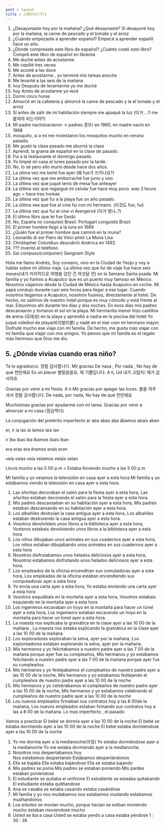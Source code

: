 ```yaml
---
post : layout
title : 스페인어(기)1
---
```


1. ¿Desayunaste hoy por la mañana? ¿Qué desaynaste?
   Sí desayuné hoy por la mañana, la carne de pescado y el tomate y el arroz
2. ¿Cuándo empezaste a aprender español?
	Empecé a aprender españil hace un año. 
3. ¿Dónde compreaste este libro de español? ¿Cuánto costó este libro?
    Compré este libro de español en libreróa
4.  Me duché antes de acostarme
5.  Me cepillé tres veces
6.  Me acosté a las doce
7.  Antes de acostarme , yo terminé mis tareas anoche 
8.  Me levanté a las seis de la mañana
9.  hoy Después de levantarme yo me duché 
10. hoy Antes de acostarme yo recé 
11. Dormí cinco horas
12. Almorcé en la cafeteria y almorcé la carne de pescado y la el tomate y el arroz 
13.  Sí antes de salir de mi habitación siempre me apaqué la luz
(이거 ...!! me 붙여야 되는거야?)
14. Mi padre nació(nacieron -> padres 경우) en 1960, mi madre nació en 1968
15. mosquito, sí a mí me molestaron los mosquitos mucho en verano pasado. 
16. Me gustó la clase pasado me aburrió la clase 
17. Aprendí, la grama de español en la clase de pasado.
18. Fui a la restaurante el domingo pasado.
19. Yo limpié mi casa el lunes pasado por la tarde.
20. No, lo sé pero ello murió desde hace dos años.
21. La útima vez me beñé fue ayer
(왜 fue가 쓰이나요?)
22. La última vez que me emborraché fue junio y uno
23. La última vez que juqué tenis de mesa fue anteayer
24. La última vez que regargué mi celular fue hace muy poco.
    was 3 hours ago = hace tres horeas
25. La última vez que fui a la playa fue un año pasado.
26. La última vea que fue al cine fui con mi hermano.
(이것도 fue, fui)
27. La última vez que fui al cine vi Avergers4
(이거 맞나..?)
28. El último libro que leí fue Gesbi 
29. No, España no conquistó Brasil. Portugarl conguistó Brazil
30. El primer hombre llegó a la luna en 1969
31. ¿Quién fue el primer hombre que caminó en la muna?
32. Leonardo di ser Piero da Vinci pintó La Mona Lisa
33. Christopher Columbus descubrió América en 1492.
34. ??? inventó el teléfono.
35. Sai compuso(componer) Gangnam Style

Hola me llamo Andrés, Soy coreano, vivo en la Ciudad de Yeoju y voy a hablar sobre mi último viaje. La última vez que fui de viaje fue hace seis meses(내가 마지막으로 여행을 갔던 건 여섯달 전) 
en la Semana Santa psada.
Mi familia y yo fuimos a Acapulco que es un puerto muy famoso en México.
Nosotros viajamos desde la Ciudad de México hasta Acapulco en coche.
Mi papá condujo durante casi seis horas para llegar a ese lugar.
Cuando nosotros llegamos a Acapulco, nosotros fuumos, directamente al hotel.
De hecho, no salimos de nuestro hotel porque es muy cómodo y está frente al mar.
Estuvimos ahí durante tes días y dos noches.
En esos días mis padres descansaron y tomaron el sol en la playa.
Mi hermanita menor hizo castillos de arena (모래성) en la playa y aprendió a nadra en la piscina del hotel
Yo juqué vóleibol de playa(비치발리볼) y nadé en el mar com mi hermano mayor.
Disfruté mucho ese viaje con mi familia.
De hecho, me gusta más viajar con mi familia que viajar con mis amigos. 
Yo pienso que mi familia es el regalo más hermoso que Dios me dio.

## 5. ¿Dónde vivías cuando eras niño?
Te lo agradezco. 정말 감사합니다.
Mil gracias
De nasa , Por nada , No hay de qué 천만에요
Es un placer 별말씀을요, 제 기쁨입니다.
A ti, Ud 내가 고맙지/ 제가 감사하죠

Gracias por venir a mi fiesta.
A ti 
Mil gracias por apagar las luces. 불을 꺼주셔서 정말 감사합니다.
De nada, por nada, No hay de qué 천만에요

Muchísimas gracias por ayudarme con mi tarea.
Gracias por venir a almorzar a mi casa (점심먹다)

La conjugación del pretérito imperfecto 
ar 
aba
abas
aba
ábamos
abais
aban

er, ir
ía
ías
ía
íamos
íais
ían

ir
iba
ibas
iba
íbamos
ibais
iban

era
eras
era
éramos
erais
eran

veía
veías
veía
veíamos
veíais
veían

Llovía mucho a las 5 00 p.m = Estaba lloviendo mucho a las 5 00 p.m

Mi familia y yo veíamos la televisiíón en casa ayer a esta hora
Mi familia y yo estábamos viendo la televisión en casa ayer a esta hora.

1. Las sñoritas decoraban el salón para la fiesta ayer a esta hora, Las sñoritas estaban decorando el salón para la fiesta ayer a esta hora.
2. Mis padres descansaban en su habitación ayer a esta hora, Mis padres estaban descansando en su habitación ayer a esta hora.
3. Los albañiles destruían la casa antigua ayer a esta hora, Los albañiles estaban destruiendo la casa antigua ayer a esta hora.
4. Vosotros devolvísteis unos libros a la biblioteca ayer a esta hora, Vostoros estabais devolviendo unos libros a la biblioteca ayer a esta hora
5. Los niños  dibujaban unos animales en sus cuadernos ayer a esta hora, Los niños estaban dibujabando unos animales en sus cuadernos ayer a esta hora
6. Nosotros disfrutabamos unos helados deliciosos ayer a esta hora, Nosotros estabamos disfrutando unos helados deliciosos ayer a esta hora.
7. Los empleados de la oficina encendñian sus comutadoras ayer a esta hora, Los empleados de la oficina estaban encendiendo sus computadoras ayer a eata hora
8. Yo envía una carta ayer a esta hora, Yo estaba enviendo una carta ayer a esta hora
9. Vosotros esquiábais en la montaña ayer a esta hora, Vosotros estabais esquiando en la montaña ayer a esta hora 
10. Los ingenieros excavaban un hoyo en la montaña para hacer un túnel ayer a esta hora, Los ingenieors estaban excavando un hoyo en la montaña para hacer un túnel ayer a esta hora.
11. La maesta nos explicaba la gramática en la clase ayer a las 10 00 de la mañana , La maesta nos estaba explicando la gramática en la clase ayer a las 10 00 de la mañana
12. Los exploradores exploraban la selva, ayer por la mañana, Los exploreadores estaban explorando la selva, ayer por la mañana.
13. Mis hermanos y yo felicitabamos a nuestro padre ayer a las 7 00 de la mañana porque ayer fue su compleaños, Mis hermanos y yo estabamos felicitando a nuestro padre ayer a las 7 00 de la mañana porque ayer fue su compleaños.
14. Mis hermanos y yo festejabamos el cumpleaños de nuestro padre ayer a las 10 00 de la noche, Mis hermanos y yo estabamos festejando el cumpleaños de nuestro padre ayer a las 10 00 de la noche
15. Mis hermanos y yo celebrabamos el cumpleaños de nuestro padre ayer a las 10 00 de la noche, Mis hermanos y yo estabamos celebrando el cumpleaños de nuestro padre ayer a las 10 00 de la noche
16. Los nuevos empleados firmaban sus contratos hoy a las 8 00de la mañana, Los nuevos empleados estaban firmando sus contratos hoy a las a 8 00 de la mañana.
Lo mas imperfecto , el pasado 

Vamos a practicar
El bebé se dormía ayer a las 10 00 de la noche
El bebé se estaba dormiendo ayer a las 10 00 de la noche
El bebé estaba dormiéndose ayer a las 10 00 de la noche

1. Yo me dormía ayer a la medianoche(자정)
   Yo estaba dormiéndose ayer a la medianoche
   Yo me estaba dormiendo ayer a la medianoche.
2. Nosotros nos despertabamos hoy  
   Nos estabamos despertando 
   Estabamos despertándonos 
4. Ella se bajaba 
   Ella estaba bajándose
   Ella se estaba bajando
5. Mis padres se ponía 
   Mis padres se estaban poníendo
   Mis pardes estaban poníendose
6. El estudiante se quitaba el uniforme
   El estudiente se estaaba quitabando
   El estudiante estaba quitñandose
7. Ana se casaba
   se estaba casando
   estaba casándose
8. Mi familia y yo nos mudabamos 
   nos estabamos mudando
   estabamos mudñandonos
9. Loa árboles se movían mucho, porque hacían 
   se estban moviendo mucho
   estaban moviendose mucho
10. Usted se iba a casa
    Usted se estaba yendo a casa
    estaba yéndose
1 : 30 : 39